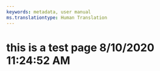 ```yaml
---
keywords: metadata, user manual
ms.translationtype: Human Translation
---
```

# this is a test page 8/10/2020 11:24:52 AM